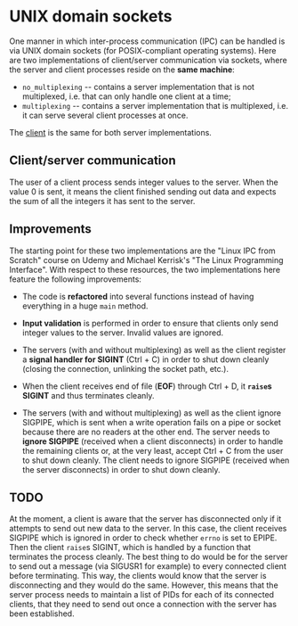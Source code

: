 # UNIX domain sockets

One manner in which inter-process communication (IPC) can be handled is via UNIX domain sockets (for POSIX-compliant operating systems). Here are two implementations of client/server communication via sockets, where the server and client processes reside on the **same machine**:

* `no_multiplexing` -- contains a server implementation that is not multiplexed, i.e. that can only handle one client at a time;
* `multiplexing` -- contains a server implementation that is multiplexed, i.e. it can serve several client processes at once.

The [client](https://github.com/alexandra-zaharia/Linux-IPC/blob/master/unix_domain_sockets/client.c) is the same for both server implementations.

## Client/server communication

The user of a client process sends integer values to the server. When the value 0 is sent, it means the client finished sending out data and expects the sum of all the integers it has sent to the server.

## Improvements

The starting point for these two implementations are the "Linux IPC from Scratch" course on Udemy and Michael Kerrisk's "The Linux Programming Interface". With respect to these resources, the two implementations here feature the following improvements:

* The code is **refactored** into several functions instead of having everything in a huge `main` method.

* **Input validation** is performed in order to ensure that clients only send integer values to the server. Invalid values are ignored.

* The servers (with and without multiplexing) as well as the client register a **signal handler for SIGINT** (Ctrl + C) in order to shut down cleanly (closing the connection, unlinking the socket path, etc.).

* When the client receives end of file (**EOF**) through Ctrl + D, it **`raise`s SIGINT** and thus terminates cleanly.

* The servers (with and without multiplexing) as well as the client ignore SIGPIPE, which is sent when a write operation fails on a pipe or socket because there are no readers at the other end. The server needs to **ignore SIGPIPE** (received when a client disconnects) in order to handle the remaining clients or, at the very least, accept Ctrl + C from the user to shut down cleanly. The client needs to ignore SIGPIPE (received when the server disconnects) in order to shut down cleanly.

## TODO

At the moment, a client is aware that the server has disconnected only if it attempts to send out new data to the server. In this case, the client receives SIGPIPE which is ignored in order to check whether `errno` is set to EPIPE. Then the client `raise`s SIGINT, which is handled by a function that terminates the process cleanly. The best thing to do would be for the server to send out a message (via SIGUSR1 for example) to every connected client before terminating. This way, the clients would know that the server is disconnecting and they would do the same. However, this means that the server process needs to maintain a list of PIDs for each of its connected clients, that they need to send out once a connection with the server has been established.
